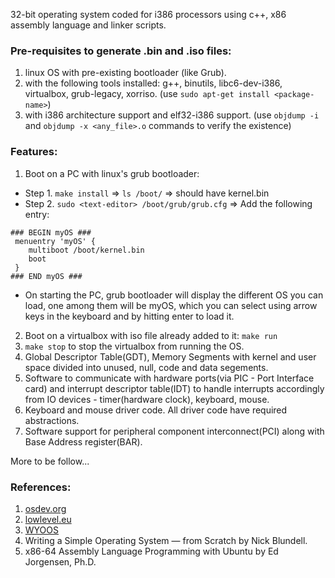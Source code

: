 32-bit operating system coded for i386 processors using c++, x86 assembly language and linker scripts.
### Pre-requisites to generate .bin and .iso files: 
1. linux OS with pre-existing bootloader (like Grub). 
2. with the following tools installed: g++, binutils, libc6-dev-i386, virtualbox, grub-legacy, xorriso. (use `sudo apt-get install <package-name>`)
3. with i386 architecture support and elf32-i386 support. (use `objdump -i` and `objdump -x <any_file>.o` commands to verify the existence)

### Features:
1. Boot on a PC with linux's grub bootloader:
- Step 1. `make install` => `ls /boot/` => should have kernel.bin
- Step 2. `sudo <text-editor> /boot/grub/grub.cfg` => Add the following entry:
```
### BEGIN myOS ###
 menuentry 'myOS' {
 	multiboot /boot/kernel.bin
	boot
 }
### END myOS ###
```
- On starting the PC, grub bootloader will display the different OS you can load, one among them will be myOS, which you can select using arrow keys in the keyboard and by hitting enter to load it.  
2. Boot on a virtualbox with iso file already added to it: `make run`
3. `make stop` to stop the virtualbox from running the OS.
4. Global Descriptor Table(GDT), Memory Segments with kernel and user space divided into unused, null, code and data segements.
5. Software to communicate with hardware ports(via PIC - Port Interface card) and interrupt descriptor table(IDT) to handle interrupts accordingly from IO devices - timer(hardware clock), keyboard, mouse.
6. Keyboard and mouse driver code. All driver code have required abstractions.
7. Software support for peripheral component interconnect(PCI) along with Base Address register(BAR).

More to be follow...

### References:
1. [osdev.org](https://wiki.osdev.org/Main_Page)
2. [lowlevel.eu](http://www.lowlevel.eu/wiki/Lowlevel:Portal)
3. [WYOOS](https://www.youtube.com/playlist?list=PLHh55M_Kq4OApWScZyPl5HhgsTJS9MZ6M)
4. Writing a Simple Operating System — from Scratch by Nick Blundell.
5. x86-64 Assembly Language Programming with Ubuntu by Ed Jorgensen, Ph.D.


